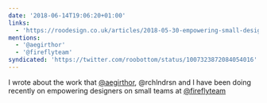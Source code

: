 ```yaml
---
date: '2018-06-14T19:06:20+01:00'
links:
  - 'https://roodesign.co.uk/articles/2018-05-30-empowering-small-design-teams/'
mentions:
  - '@aegirthor'
  - '@fireflyteam'
syndicated: 'https://twitter.com/roobottom/status/1007323872084054016'
---
```

I wrote about the work that [@aegirthor](https://twitter.com/@aegirthor), @rchlndrsn and I have been doing recently on empowering designers on small teams at [@fireflyteam](https://twitter.com/@fireflyteam) 
